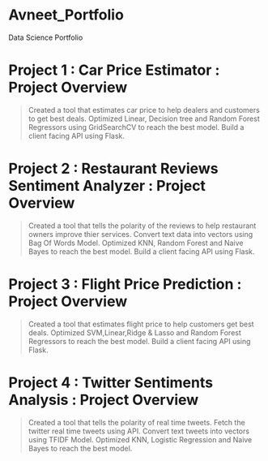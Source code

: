 # Avneet_Portfolio
Data Science Portfolio

# Project 1 : Car Price Estimator : Project Overview
> Created a tool that estimates car price to help dealers and customers to get best deals.
> Optimized Linear, Decision tree and Random Forest Regressors using GridSearchCV to reach the best model.
> Build a client facing API using Flask.


# Project 2 : Restaurant Reviews Sentiment Analyzer : Project Overview
> Created a tool that tells the polarity of the reviews to help restaurant owners improve thier services. 
> Convert text data into vectors using Bag Of Words Model.
> Optimized KNN, Random Forest and Naive Bayes to reach the best model.
> Build a client facing API using Flask.


# Project 3 : Flight Price Prediction : Project Overview
> Created a tool that estimates flight price to help customers get best deals.
> Optimized SVM,Linear,Ridge & Lasso and Random Forest Regressors to reach the best model.
> Build a client facing API using Flask.


# Project 4 : Twitter Sentiments Analysis : Project Overview
> Created a tool that tells the polarity of real time tweets.
> Fetch the twitter real time tweets using API.
> Convert text tweets into vectors using TFIDF Model.
> Optimized KNN, Logistic Regression and Naive Bayes to reach the best model.
